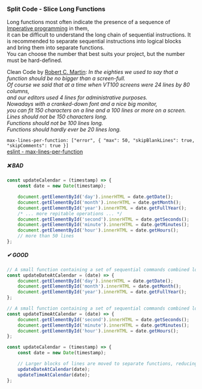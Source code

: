 ### Split Code - Slice Long Functions

Long functions most often indicate the presence of a sequence of
[Imperative programming](https://en.wikipedia.org/wiki/Imperative_programming) in them,  
it can be difficult to understand the long chain of sequential instructions.
It is recommended to separate sequential instructions into logical blocks  
and bring them into separate functions.  
You can choose the number that best suits your project, but the number must be hard-defined.

Clean Code by [Robert C. Martin](https://en.wikipedia.org/wiki/Robert_C._Martin):
_In the eighties we used to say that a function should be no bigger than a screen-full.  
Of course we said that at a time when VT100 screens were 24 lines by 80 columns,  
and our editors used 4 lines for administrative purposes.  
Nowadays with a cranked-down font and a nice big monitor,  
you can fit 150 characters on a line and a 100 lines or more on a screen.  
Lines should not be 150 characters long.  
Functions should not be 100 lines long.  
Functions should hardly ever be 20 lines long._

`max-lines-per-function: ["error", { "max": 50, "skipBlankLines": true, "skipComments": true }]`  
[eslint - max-lines-per-function](https://eslint.org/docs/latest/rules/max-lines-per-function)

##### ❌ BAD

```javascript
const updateCalendar = (timestamp) => {
    const date = new Date(timestamp);

    document.getElementById('day').innerHTML = date.getDate();
    document.getElementById('month').innerHTML = date.getMonth();
    document.getElementById('year').innerHTML = date.getFullYear();
    /* ... more repitable operations ... */
    document.getElementById('second').innerHTML = date.getSeconds();
    document.getElementById('minute').innerHTML = date.getMinutes();
    document.getElementById('hour').innerHTML = date.getHours();
    // more than 50 lines
};
```

##### ✔ GOOD

```javascript
// A small function containing a set of sequential commands combined logically
const updateDateAtCalendar = (date) => {
    document.getElementById('day').innerHTML = date.getDate();
    document.getElementById('month').innerHTML = date.getMonth();
    document.getElementById('year').innerHTML = date.getFullYear();
};

// A small function containing a set of sequential commands combined logically
const updateTimeAtCalendar = (date) => {
    document.getElementById('second').innerHTML = date.getSeconds();
    document.getElementById('minute').innerHTML = date.getMinutes();
    document.getElementById('hour').innerHTML = date.getHours();
};

const updateCalendar = (timestamp) => {
    const date = new Date(timestamp);

    // Larger blocks of lines are moved to separate functions, reducing the original
    updateDateAtCalendar(date);
    updateTimeAtCalendar(date);
};
```